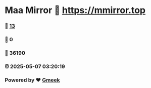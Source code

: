 # Maa Mirror :link: https://mmirror.top 
### :page_facing_up: [13](https://mmirror.top/tag.html) 
### :speech_balloon: 0 
### :hibiscus: 36190 
### :alarm_clock: 2025-05-07 03:20:19 
### Powered by :heart: [Gmeek](https://github.com/Meekdai/Gmeek)
